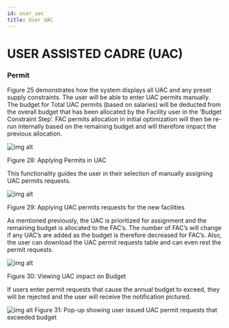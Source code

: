 ```yaml
---
id: user_uac
title: User UAC
---
```


# USER ASSISTED CADRE (UAC)

### Permit

Figure 25 demonstrates how the system displays all UAC and any preset supply constraints. The user will be able to enter UAC permits manually. The budget for Total UAC permits (based on salaries) will be deducted from the overall budget that has been allocated by the Facility user in the ‘Budget Constraint Step’. FAC permits allocation in initial optimization will then be re-run internally based on the remaining budget and will therefore impact the previous allocation.

 ![img alt](/img/user_non_specialist_pri_fac.png)

   Figure 28: Applying Permits in UAC

This functionality guides the user in their selection of manually assigning UAC permits requests.

 ![img alt](/img/user_non_specialist_pri_fac2.png)

   Figure 29: Applying UAC permits requests for the new facilities

As mentioned previously, the UAC is prioritized for assignment and the remaining budget is allocated to the FAC’s.  The number of FAC’s will change if any UAC’s are added as the budget is therefore decreased for FAC’s.  Also, the user can download the UAC permit requests table and can even rest the permit requests.

 ![img alt](/img/user_non_specialist_pri_fac3.png)
   
   Figure 30: Viewing UAC impact on Budget

If users enter permit requests that cause the annual budget to exceed, they will be rejected and the user will receive the notification pictured.

  ![img alt](/img/user_non_specialist_pri_fac4.png)
   Figure 31: Pop-up showing user issued UAC permit requests that exceeded budget
